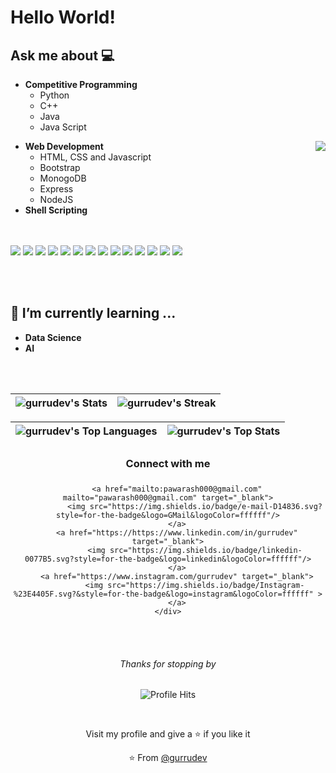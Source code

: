 # Hello World!

  
## Ask me about 💻 
 
- **Competitive Programming** 
	- Python 
	- C++
	- Java
	- Java Script

<img align="right" src="https://github.com/rajput2107/rajput2107/blob/master/Assets/Developer.gif"/>

- **Web Development**
	- HTML, CSS and Javascript 
	- Bootstrap
	- MonogoDB
  - Express
  - NodeJS  
- **Shell Scripting**

<br/><br/>
<img src = "https://img.shields.io/badge/-HTML5-E34F26?style=flat&logo=html5&logoColor=white"> <img src = "https://img.shields.io/badge/-CSS3-1572B6?style=flat&logo=css3&logoColor=white">
<img src="https://img.shields.io/badge/-Bootstrap-563D7C?style=flat&logo=bootstrap&logoColor=white">
<img src="https://img.shields.io/badge/-JavaScript-eed718?style=flat&logo=javascript&logoColor=ffffff">
<img src="https://img.shields.io/badge/-MongoDB-4DB33D?style=flat&logo=mongodb&logoColor=FFFFFF">
<img src="https://img.shields.io/badge/-MySQL-F29111?style=flat&logo=mysql&logoColor=FFFFFF">
<img src="https://img.shields.io/badge/-Express.js-787878?style=flat">
<img src="https://img.shields.io/badge/-Node.js-3C873A?style=flat&logo=Node.js&logoColor=white">
<img src="http://img.shields.io/badge/-Git-F1502F?style=flat&logo=git&logoColor=FFFFFF">
<img src="http://img.shields.io/badge/-Github-000000?style=flat&logo=github&logoColor=FFFFFF">
<img src="http://img.shields.io/badge/-VS%20Code-007ACC?style=flat&logo=visual%20studio%20code&logoColor=white">
<img src="http://img.shields.io/badge/-Java-F89820?style=flat&logo=java&logoColor=white"> 
<img src="https://img.shields.io/badge/-C%20&%20C++-659ad2?style=flat&logo=c%2B%2B&logoColor=ffffff"> 
<img src="https://img.shields.io/badge/-Python-black?style=flat&logo=python&logoColor=white"> 

<br/><br/>

## 🌱 I’m currently learning ...
- **Data Science**
- **AI**
<br/>
  <br/>


![gurrudev's Stats](https://github-readme-stats.vercel.app/api?username=gurrudev&theme=react&show_icons=true&hide_border=true&count_private=true) | ![gurrudev's Streak](https://github-readme-streak-stats.herokuapp.com/?user=gurrudev&theme=react&hide_border=true) |
| :---: | :---: | 

![gurrudev's Top Languages](http://github-profile-summary-cards.vercel.app/api/cards/most-commit-language?username=gurrudev&theme=react)| ![gurrudev's Top Stats](http://github-profile-summary-cards.vercel.app/api/cards/profile-details?username=gurrudev&theme=react) |
| :---: | :---: |


<div align="center">
	<h3 align="center">Connect with me<img align="center" height="33px" /></h3> 
	<div  align="center">

  		<a href="mailto:pawarash000@gmail.com" mailto="pawarash000@gmail.com" target="_blank">
    			<img src="https://img.shields.io/badge/e‑mail-D14836.svg?style=for-the-badge&logo=GMail&logoColor=ffffff"/>
  		</a>
  		<a href="https://https://www.linkedin.com/in/gurrudev" target="_blank">
    			<img src="https://img.shields.io/badge/linkedin-0077B5.svg?style=for-the-badge&logo=linkedin&logoColor=ffffff"/>
  		</a>
  		<a href="https://www.instagram.com/gurrudev" target="_blank">
    			<img src="https://img.shields.io/badge/Instagram-%23E4405F.svg?&style=for-the-badge&logo=instagram&logoColor=ffffff" >
  		</a>
	</div>
</div>
<p align="center">
 
<div align="center">
	
  

</div>
	
	
	
  <br/>
  <br/>
  <h6 align="center">Thanks for stopping by </h6>
</p>
<p align="center"><img alt="Profile Hits" src="https://hits.seeyoufarm.com/api/count/incr/badge.svg?url=https%3A%2F%2Fgithub.com%2Fgurrudev%2F" /></p>
<br/>
<p>
Visit my profile and give a ⭐️ if you like it</p>

⭐️ From [@gurrudev](https://github.com/gurrudev)
